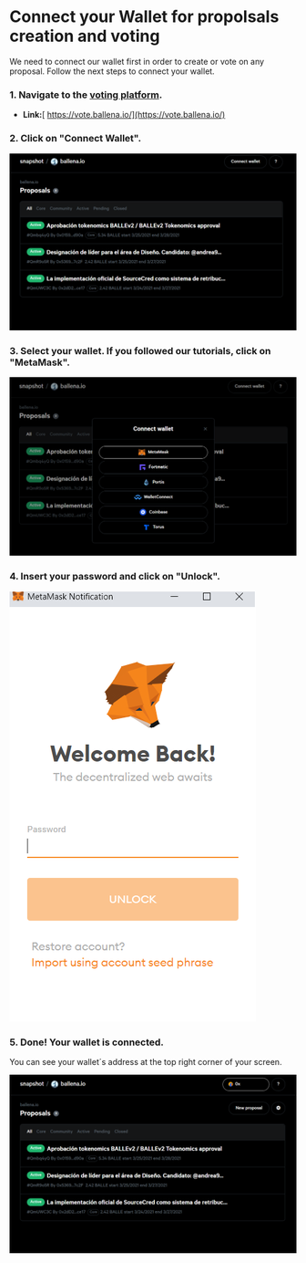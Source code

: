 # Connect your Wallet for propolsals creation and voting

We need to connect our wallet first in order to create or vote on any proposal. Follow the next steps to connect your wallet.



### 1. Navigate to the [voting platform](https://vote.ballena.io/).

* **Link:**[ https://vote.ballena.io/](https://vote.ballena.io/)



### 2. Click on "Connect Wallet".



![](../../.gitbook/assets/1.5.png)



### 3. Select your wallet. If you followed our tutorials, click on "MetaMask".



![](../../.gitbook/assets/2.5.png)



### 4. Insert your password and click on "Unlock".



![](../../.gitbook/assets/3.5.png)



### 5. Done! Your wallet is connected. 

You can see your wallet´s address at the top right corner of your screen.



![](../../.gitbook/assets/4.5%20%281%29.png)



### 

### 

